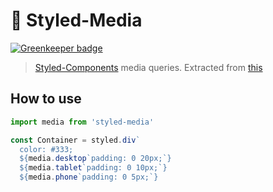# 💅 Styled-Media

[![Greenkeeper badge](https://badges.greenkeeper.io/rohmanhm/styled-media.svg)](https://greenkeeper.io/)
> [Styled-Components](https://github.com/styled-components/styled-components/) media queries. Extracted from [this](https://github.com/styled-components/styled-components/blob/master/docs/tips-and-tricks.md#media-templates)

## How to use

```javascript
import media from 'styled-media'

const Container = styled.div`
  color: #333;
  ${media.desktop`padding: 0 20px;`}
  ${media.tablet`padding: 0 10px;`}
  ${media.phone`padding: 0 5px;`}
```

